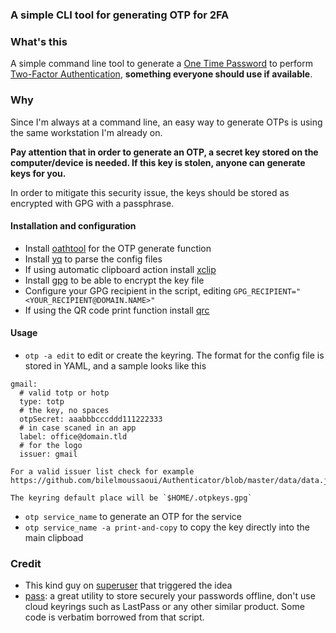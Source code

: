 ### A simple CLI tool for generating OTP for 2FA

### What's this

A simple command line tool to generate a [One Time Password](https://en.wikipedia.org/wiki/One-time_password) to perform
[Two-Factor Authentication](https://en.wikipedia.org/wiki/Multi-factor_authentication), __something everyone should use if available__.

### Why

Since I'm always at a command line, an easy way to generate OTPs is using the same workstation I'm already on.

**Pay attention that in order to generate an OTP, a secret key stored on the computer/device is needed. If this key is stolen, anyone can generate keys for you.**

In order to mitigate this security issue, the keys should be stored as encrypted with GPG with a passphrase.

#### Installation and configuration
* Install [oathtool](http://www.nongnu.org/oath-toolkit) for the OTP generate function
* Install [yq](https://github.com/mikefarah/yq/releases) to parse the config files
* If using automatic clipboard action install [xclip](https://linux.die.net/man/1/xclip)
* Install [gpg](https://gnupg.org) to be able to encrypt the key file
* Configure your GPG recipient in the script, editing `GPG_RECIPIENT="<YOUR_RECIPIENT@DOMAIN.NAME>"`
* If using the QR code print function install [qrc](https://github.com/fumiyas/qrc)

#### Usage
 - `otp -a edit` to edit or create the keyring.
    The format for the config file is stored in YAML, and a sample looks like this

```
gmail:
  # valid totp or hotp
  type: totp
  # the key, no spaces
  otpSecret: aaabbbcccddd111222333
  # in case scaned in an app
  label: office@domain.tld
  # for the logo
  issuer: gmail
```
    For a valid issuer list check for example https://github.com/bilelmoussaoui/Authenticator/blob/master/data/data.json

    The keyring default place will be `$HOME/.otpkeys.gpg`
 - `otp service_name` to generate an OTP for the service
 - `otp service_name -a print-and-copy` to copy the key directly into the main clipboad

### Credit

 - This kind guy on [superuser](https://superuser.com/questions/462478/is-there-a-google-authenticator-desktop-client/853318#853318) that triggered the idea
 - [pass](https://linux.die.net/man/1/pass): a great utility to store securely your passwords offline, don't use cloud keyrings such as LastPass or any other similar product. Some code is verbatim borrowed from that script.
